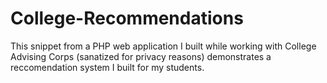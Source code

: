 # College-Recommendations

This snippet from a PHP web application I built while working with College Advising Corps (sanatized for privacy reasons) demonstrates a reccomendation system I built for my students.
